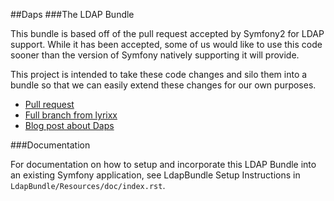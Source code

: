 ##Daps
###The LDAP Bundle

This bundle is based off of the pull request accepted by Symfony2 for LDAP support.
While it has been accepted, some of us would like to use this code sooner than 
the version of Symfony natively supporting it will provide. 

This project is intended to take these code changes and silo them into a bundle so that 
we can easily extend these changes for our own purposes.

* [Pull request](https://github.com/symfony/symfony/pull/5189/files)
* [Full branch from lyrixx](https://github.com/lyrixx/symfony/compare/master...feat-security-ldap)
* [Blog post about Daps](http://robertelwell.info/blog/daps-ldap-symfony2/)

###Documentation

For documentation on how to setup and incorporate this LDAP Bundle into an existing Symfony application, see LdapBundle Setup Instructions in `LdapBundle/Resources/doc/index.rst`.
